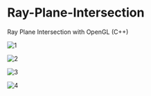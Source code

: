 # Ray-Plane-Intersection
Ray Plane Intersection with OpenGL (C++)

![1](https://user-images.githubusercontent.com/65425355/201590943-6bf6ba13-a1e4-4bce-b8c9-ae5555216967.gif)

![2](https://user-images.githubusercontent.com/65425355/201590950-15d71c15-2012-4800-8a0a-6819e5de3b72.jpg)

![3](https://user-images.githubusercontent.com/65425355/201590955-ed7e828a-9de0-4719-acb7-fd321f5f208e.jpg)

![4](https://user-images.githubusercontent.com/65425355/201590962-685f3a2b-1b19-4411-9523-b0e25d8709e7.jpg)
